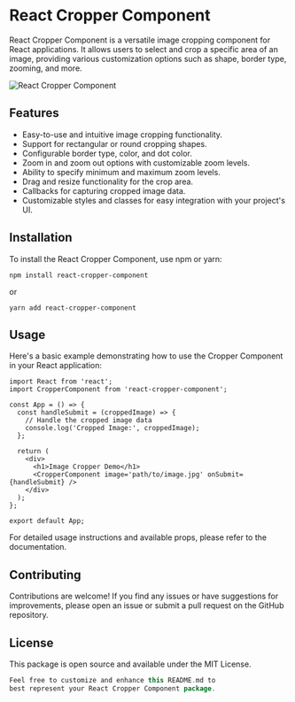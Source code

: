 # React Cropper Component

React Cropper Component is a versatile image cropping component for React applications. It allows users to select and crop a specific area of an image, providing various customization options such as shape, border type, zooming, and more.

![React Cropper Component](cropper-demo.png)

## Features

- Easy-to-use and intuitive image cropping functionality.
- Support for rectangular or round cropping shapes.
- Configurable border type, color, and dot color.
- Zoom in and zoom out options with customizable zoom levels.
- Ability to specify minimum and maximum zoom levels.
- Drag and resize functionality for the crop area.
- Callbacks for capturing cropped image data.
- Customizable styles and classes for easy integration with your project's UI.

## Installation

To install the React Cropper Component, use npm or yarn:

```shell
npm install react-cropper-component
```

or

```shell
yarn add react-cropper-component
```

## Usage

Here's a basic example demonstrating how to use the Cropper Component in your React application:

```tsx
import React from 'react';
import CropperComponent from 'react-cropper-component';

const App = () => {
  const handleSubmit = (croppedImage) => {
    // Handle the cropped image data
    console.log('Cropped Image:', croppedImage);
  };

  return (
    <div>
      <h1>Image Cropper Demo</h1>
      <CropperComponent image='path/to/image.jpg' onSubmit={handleSubmit} />
    </div>
  );
};

export default App;
```

For detailed usage instructions and available props, please refer to the documentation.

## Contributing

Contributions are welcome! If you find any issues or have suggestions for improvements, please open an issue or submit a pull request on the GitHub repository.

## License

This package is open source and available under the MIT License.

```kotlin
Feel free to customize and enhance this README.md to
best represent your React Cropper Component package.
```
